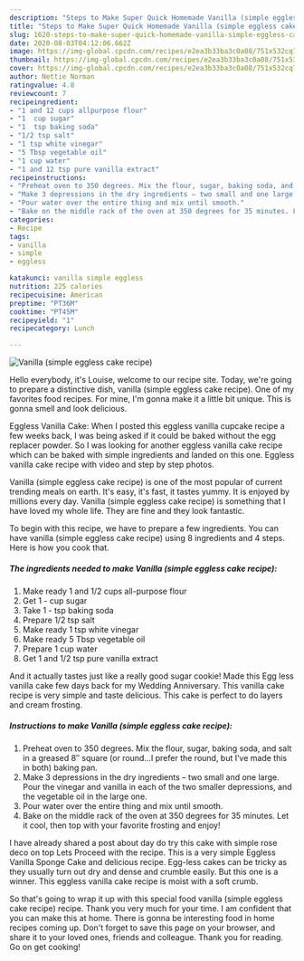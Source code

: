 ```yaml
---
description: "Steps to Make Super Quick Homemade Vanilla (simple eggless cake recipe)"
title: "Steps to Make Super Quick Homemade Vanilla (simple eggless cake recipe)"
slug: 1620-steps-to-make-super-quick-homemade-vanilla-simple-eggless-cake-recipe
date: 2020-08-03T04:12:06.662Z
image: https://img-global.cpcdn.com/recipes/e2ea3b33ba3c0a08/751x532cq70/vanilla-simple-eggless-cake-recipe-recipe-main-photo.jpg
thumbnail: https://img-global.cpcdn.com/recipes/e2ea3b33ba3c0a08/751x532cq70/vanilla-simple-eggless-cake-recipe-recipe-main-photo.jpg
cover: https://img-global.cpcdn.com/recipes/e2ea3b33ba3c0a08/751x532cq70/vanilla-simple-eggless-cake-recipe-recipe-main-photo.jpg
author: Nettie Norman
ratingvalue: 4.8
reviewcount: 7
recipeingredient:
- "1 and 12 cups allpurpose flour"
- "1  cup sugar"
- "1  tsp baking soda"
- "1/2 tsp salt"
- "1 tsp white vinegar"
- "5 Tbsp vegetable oil"
- "1 cup water"
- "1 and 12 tsp pure vanilla extract"
recipeinstructions:
- "Preheat oven to 350 degrees. Mix the flour, sugar, baking soda, and salt in a greased 8″ square (or round…I prefer the round, but I’ve made this in both) baking pan."
- "Make 3 depressions in the dry ingredients – two small and one large. Pour the vinegar and vanilla in each of the two smaller depressions, and the vegetable oil in the large one."
- "Pour water over the entire thing and mix until smooth."
- "Bake on the middle rack of the oven at 350 degrees for 35 minutes. Let it cool, then top with your favorite frosting and enjoy!"
categories:
- Recipe
tags:
- vanilla
- simple
- eggless

katakunci: vanilla simple eggless 
nutrition: 225 calories
recipecuisine: American
preptime: "PT36M"
cooktime: "PT45M"
recipeyield: "1"
recipecategory: Lunch

---
```



![Vanilla (simple eggless cake recipe)](https://img-global.cpcdn.com/recipes/e2ea3b33ba3c0a08/751x532cq70/vanilla-simple-eggless-cake-recipe-recipe-main-photo.jpg)

Hello everybody, it's Louise, welcome to our recipe site. Today, we're going to prepare a distinctive dish, vanilla (simple eggless cake recipe). One of my favorites food recipes. For mine, I'm gonna make it a little bit unique. This is gonna smell and look delicious.

Eggless Vanilla Cake: When I posted this eggless vanilla cupcake recipe a few weeks back, I was being asked if it could be baked without the egg replacer powder. So I was looking for another eggless vanilla cake recipe which can be baked with simple ingredients and landed on this one. Eggless vanilla cake recipe with video and step by step photos.

Vanilla (simple eggless cake recipe) is one of the most popular of current trending meals on earth. It's easy, it's fast, it tastes yummy. It is enjoyed by millions every day. Vanilla (simple eggless cake recipe) is something that I have loved my whole life. They are fine and they look fantastic.


To begin with this recipe, we have to prepare a few ingredients. You can have vanilla (simple eggless cake recipe) using 8 ingredients and 4 steps. Here is how you cook that.

<!--inarticleads1-->

##### The ingredients needed to make Vanilla (simple eggless cake recipe):

1. Make ready 1 and 1/2 cups all-purpose flour
1. Get 1 - cup sugar
1. Take 1 - tsp baking soda
1. Prepare 1/2 tsp salt
1. Make ready 1 tsp white vinegar
1. Make ready 5 Tbsp vegetable oil
1. Prepare 1 cup water
1. Get 1 and 1/2 tsp pure vanilla extract


And it actually tastes just like a really good sugar cookie! Made this Egg less vanilla cake few days back for my Wedding Anniversary. This vanilla cake recipe is very simple and taste delicious. This cake is perfect to do layers and cream frosting. 

<!--inarticleads2-->

##### Instructions to make Vanilla (simple eggless cake recipe):

1. Preheat oven to 350 degrees. Mix the flour, sugar, baking soda, and salt in a greased 8″ square (or round…I prefer the round, but I’ve made this in both) baking pan.
1. Make 3 depressions in the dry ingredients – two small and one large. Pour the vinegar and vanilla in each of the two smaller depressions, and the vegetable oil in the large one.
1. Pour water over the entire thing and mix until smooth.
1. Bake on the middle rack of the oven at 350 degrees for 35 minutes. Let it cool, then top with your favorite frosting and enjoy!


I have already shared a post about day do try this cake with simple rose deco on top Lets Proceed with the recipe. This is a very simple Eggless Vanilla Sponge Cake and delicious recipe. Egg-less cakes can be tricky as they usually turn out dry and dense and crumble easily. But this one is a winner. This eggless vanilla cake recipe is moist with a soft crumb. 

So that's going to wrap it up with this special food vanilla (simple eggless cake recipe) recipe. Thank you very much for your time. I am confident that you can make this at home. There is gonna be interesting food in home recipes coming up. Don't forget to save this page on your browser, and share it to your loved ones, friends and colleague. Thank you for reading. Go on get cooking!
